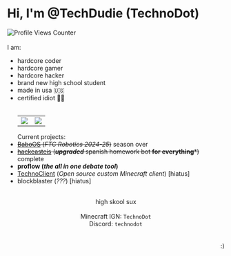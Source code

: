 # Hi, I'm @TechDudie (TechnoDot)
![Profile Views Counter](https://komarev.com/ghpvc/?username=TechDudie&label=Profile+Views&color=green)<br><br>
I am:
- hardcore coder
- hardcore gamer
- hardcore hacker
- brand new high school student
- made in usa 🇺🇸
- certified idiot 🤦‍♂️
<br><br><div align="center"><table style="width:100%;border:none;" cellspacing="0" cellpadding="0" border="0"><tr><td><img src="https://github-readme-stats.vercel.app/api?username=TechDudie&show_icons=true&include_all_commits=true&count_private=true&theme=algolia&cache_seconds=3200"></td><td><img src="https://github-readme-stats.vercel.app/api/top-langs/?username=TechDudie&layout=compact&hide_title=false&langs_count=10&theme=algolia"></td></tr></table></div>
Current projects:
- ~~[BaboOS](https://github.com/TechDudie/BaboOS) (*FTC Robotics 2024-25*)~~ season over
- ~~[hackeasteis](https://github.com/TechDudie/hackeasteis/) (***upgraded*** spanish homework bot **for everything***)~~ complete
- **proflow (*the all in one debate tool*)**
- [TechnoClient](https://github.com/TechDudie/technoclient) (*Open source custom Minecraft client*) [hiatus]
- blockblaster (*???*) [hiatus]
<div align="center"><br>high skool sux<br><br>Minecraft IGN: <code>TechnoDot</code><br>Discord: <code>technodot</code></div><br><br><div align="right">:)</div>
